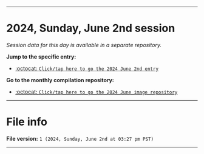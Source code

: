 
***

# 2024, Sunday, June 2nd session

_Session data for this day is available in a separate repository._

**Jump to the specific entry:**

- [:octocat: `Click/tap here to go the 2024 June 2nd entry`](https://github.com/seanpm2001/SeansLifeArchive_Images_ModernSmurfsVillage_Y2024_V6/tree/SeansLifeArchive_ModernSmurfsVillage_Y2024_V6_Main-dev/2024/06_June/02/)

**Go to the monthly compilation repository:**

- [:octocat: `Click/tap here to go the 2024 June image repository`](https://github.com/seanpm2001/SeansLifeArchive_Images_ModernSmurfsVillage_Y2024_V6/)

***

# File info

**File version:** `1 (2024, Sunday, June 2nd at 03:27 pm PST)`

***
